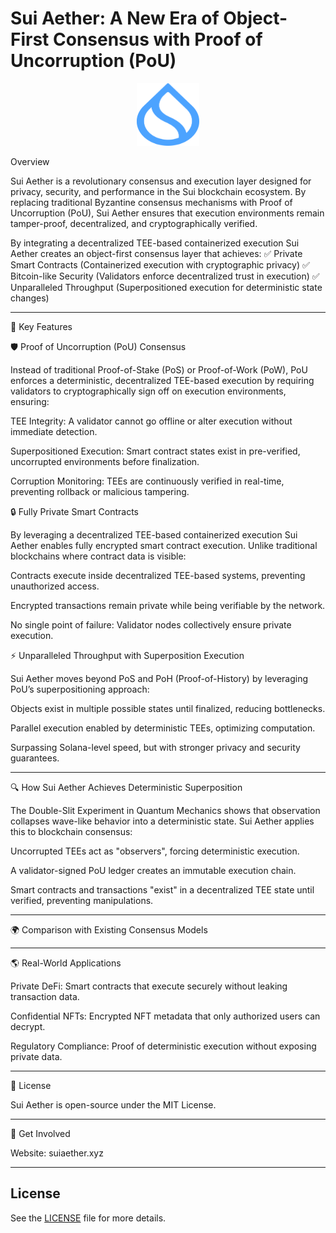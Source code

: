 # Sui Aether: A New Era of Object-First Consensus with Proof of Uncorruption (PoU)

<p align="center">
<img src="https://raw.githubusercontent.com/MystenLabs/sui/refs/heads/main/docs/site/static/img/logo.svg" alt="Sui Logo" width="100" height="100">
</p>Overview

Sui Aether is a revolutionary consensus and execution layer designed for privacy, security, and performance in the Sui blockchain ecosystem. By replacing traditional Byzantine consensus mechanisms with Proof of Uncorruption (PoU), Sui Aether ensures that execution environments remain tamper-proof, decentralized, and cryptographically verified.

By integrating a decentralized TEE-based containerized execution Sui Aether creates an object-first consensus layer that achieves:
✅ Private Smart Contracts (Containerized execution with cryptographic privacy)
✅ Bitcoin-like Security (Validators enforce decentralized trust in execution)
✅ Unparalleled Throughput (Superpositioned execution for deterministic state changes)


---

🚀 Key Features

🛡️ Proof of Uncorruption (PoU) Consensus

Instead of traditional Proof-of-Stake (PoS) or Proof-of-Work (PoW), PoU enforces a deterministic, decentralized TEE-based execution by requiring validators to cryptographically sign off on execution environments, ensuring:

TEE Integrity: A validator cannot go offline or alter execution without immediate detection.

Superpositioned Execution: Smart contract states exist in pre-verified, uncorrupted environments before finalization.

Corruption Monitoring: TEEs are continuously verified in real-time, preventing rollback or malicious tampering.


🔒 Fully Private Smart Contracts

By leveraging a decentralized TEE-based containerized execution Sui Aether enables fully encrypted smart contract execution. Unlike traditional blockchains where contract data is visible:

Contracts execute inside decentralized TEE-based systems, preventing unauthorized access.

Encrypted transactions remain private while being verifiable by the network.

No single point of failure: Validator nodes collectively ensure private execution.


⚡ Unparalleled Throughput with Superposition Execution

Sui Aether moves beyond PoS and PoH (Proof-of-History) by leveraging PoU’s superpositioning approach:

Objects exist in multiple possible states until finalized, reducing bottlenecks.

Parallel execution enabled by deterministic TEEs, optimizing computation.

Surpassing Solana-level speed, but with stronger privacy and security guarantees.



---

🔍 How Sui Aether Achieves Deterministic Superposition

The Double-Slit Experiment in Quantum Mechanics shows that observation collapses wave-like behavior into a deterministic state. Sui Aether applies this to blockchain consensus:

Uncorrupted TEEs act as "observers", forcing deterministic execution.

A validator-signed PoU ledger creates an immutable execution chain.

Smart contracts and transactions "exist" in a decentralized TEE state until verified, preventing manipulations.



---

🌍 Comparison with Existing Consensus Models


---

🌎 Real-World Applications

Private DeFi: Smart contracts that execute securely without leaking transaction data.

Confidential NFTs: Encrypted NFT metadata that only authorized users can decrypt.

Regulatory Compliance: Proof of deterministic execution without exposing private data.




---

📜 License

Sui Aether is open-source under the MIT License.


---

🚀 Get Involved

Website: suiaether.xyz

---

 ## License

 See the [LICENSE](LICENSE) file for more details.
